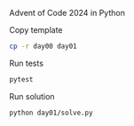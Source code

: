 Advent of Code 2024 in Python

Copy template

```sh
cp -r day00 day01
```

Run tests

```sh
pytest
```

Run solution

```sh
python day01/solve.py
```